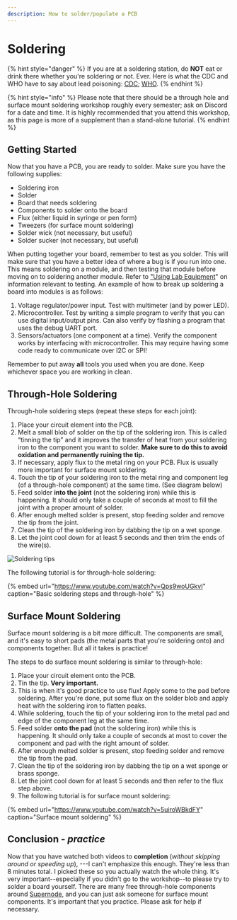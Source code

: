 ```yaml
---
description: How to solder/populate a PCB
---
```


# Soldering

{% hint style="danger" %}
If you are at a soldering station, do **NOT** eat or drink there whether you're soldering or not. Ever. Here is what the CDC and WHO have to say about lead poisoning: [CDC](https://www.cdc.gov/niosh/topics/lead/health.html); [WHO](http://www.who.int/news-room/fact-sheets/detail/lead-poisoning-and-health).
{% endhint %}

{% hint style="info" %}
Please note that there should be a through hole and surface mount soldering workshop roughly every semester; ask on Discord for a date and time. It is highly recommended that you attend this workshop, as this page is more of a supplement than a stand-alone tutorial. 
{% endhint %}

## Getting Started

Now that you have a PCB, you are ready to solder. Make sure you have the following supplies:

* Soldering iron
* Solder
* Board that needs soldering
* Components to solder onto the board
* Flux \(either liquid in syringe or pen form\)
* Tweezers \(for surface mount soldering\)
* Solder wick \(not necessary, but useful\)
* Solder sucker \(not necessary, but useful\)

When putting together your board, remember to test as you solder. This will make sure that you have a better idea of where a bug is if you run into one. This means soldering on a module, and then testing that module before moving on to soldering another module. Refer to ["Using Lab Equipment](https://calstar.gitbook.io/docs/tutorials/avionics/lab-equipment)" on information relevant to testing. An example of how to break up soldering a board into modules is as follows:

1. Voltage regulator/power input. Test with multimeter \(and by power LED\).
2. Microcontroller. Test by writing a simple program to verify that you can use digital input/output pins. Can also verify by flashing a program that uses the debug UART port.
3. Sensors/actuators \(one component at a time\). Verify the component works by interfacing with microcontroller. This may require having some code ready to communicate over I2C or SPI!

Remember to put away **all** tools you used when you are done. Keep whichever space you are working in clean.

## Through-Hole Soldering

Through-hole soldering steps \(repeat these steps for each joint\):

1. Place your circuit element into the PCB. 
2. Melt a small blob of solder on the tip of the soldering iron. This is called “tinning the tip” and it improves the transfer of heat from your soldering iron to the component you want to solder. **Make sure to do this to avoid oxidation and permanently ruining the tip.**
3. If necessary, apply flux to the metal ring on your PCB. Flux is usually more important for surface mount soldering. 
4. Touch the tip of your soldering iron to the metal ring and component leg \(of a through-hole component\) at the same time. \(See diagram below\)
5. Feed solder **into the joint** \(not the soldering iron\) while this is happening. It should only take a couple of seconds at most to fill the joint with a proper amount of solder.
6. After enough melted solder is present, stop feeding solder and remove the tip from the joint.
7. Clean the tip of the soldering iron by dabbing the tip on a wet sponge.
8. Let the joint cool down for at least 5 seconds and then trim the ends of the wire\(s\).

![Soldering tips](../../.gitbook/assets/wk1_soldering_tips.png)

The following tutorial is for through-hole soldering:

{% embed url="https://www.youtube.com/watch?v=Qps9woUGkvI" caption="Basic soldering steps and through-hole" %}

## Surface Mount Soldering

Surface mount soldering is a bit more difficult. The components are small, and it's easy to short pads \(the metal parts that you're soldering onto\) and components together. But all it takes is practice!

The steps to do surface mount soldering is similar to through-hole:

1. Place your circuit element onto the PCB. 
2. Tin the tip. **Very important.** 
3. This is when it's good practice to use flux! Apply some to the pad before soldering. After you're done, put some flux on the solder blob and apply heat with the soldering iron to flatten peaks.
4. While soldering, touch the tip of your soldering iron to the metal pad and edge of the component leg at the same time.
5. Feed solder **onto the pad** \(not the soldering iron\) while this is happening. It should only take a couple of seconds at most to cover the component and pad with the right amount of solder. 
6. After enough melted solder is present, stop feeding solder and remove the tip from the pad.
7. Clean the tip of the soldering iron by dabbing the tip on a wet sponge or brass sponge.
8. Let the joint cool down for at least 5 seconds and then refer to the flux step above.
9. The following tutorial is for surface mount soldering:

{% embed url="https://www.youtube.com/watch?v=5uiroWBkdFY" caption="Surface mount soldering" %}

## Conclusion - _practice_

Now that you have watched both videos to **completion** \(_without skipping around or speeding up_\), ---I can't emphasize this enough. They're less than 8 minutes total. I picked these so you actually watch the whole thing. It's very important--especially if you didn't go to the workshop--to please try to solder a board yourself. There are many free through-hole components around [Supernode](https://supernode.berkeley.edu/), and you can just ask someone for surface mount components. It's important that you practice. Please ask for help if necessary. 

